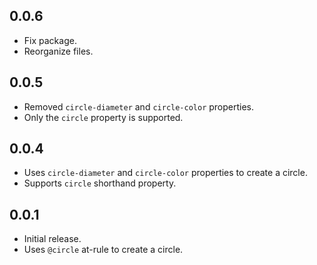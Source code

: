 ## 0.0.6
- Fix package.
- Reorganize files.

## 0.0.5
- Removed `circle-diameter` and `circle-color` properties.
- Only the `circle` property is supported.

## 0.0.4
- Uses `circle-diameter` and `circle-color` properties to create a circle.
- Supports `circle` shorthand property.

## 0.0.1
- Initial release.
- Uses `@circle` at-rule to create a circle.
